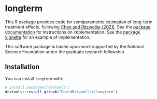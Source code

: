 
<!-- README.md is generated from README.Rmd. Please edit that file -->

# longterm

<!-- badges: start -->

<!-- badges: end -->

This R package provides code for semiparametric estimation of long-term
treatment effects, following [Chen and Ritzwoller
(2021)](https://arxiv.org/abs/2107.14405). See the [package
documentation](doc/longterm_manual.pdf) for instructions on
implementation. See the [package vignette](doc/vignette.pdf) for an
example of implementation.

This software package is based upon work supported by the National
Science Foundation under the graduate research fellowship.

## Installation

You can install `longterm` with:

``` r
# install.packages("devtools")
devtools::install_github("DavidRitzwoller/longterm")
```
